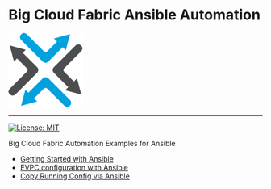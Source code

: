 # Big Cloud Fabric Ansible Automation

![](../assets/images/bigswitch.png)

---

[![License: MIT](https://img.shields.io/badge/license-MIT-green)](https://github.com/bigswitch/automation)

Big Cloud Fabric Automation Examples for Ansible
- [Getting Started with Ansible](ansible/ansible-getting-started.md)
- [EVPC configuration with Ansible](ansible/bcf/evpc-examples.md)
- [Copy Running Config via Ansible](ansible/bcf/copy-runningconfig.md)
